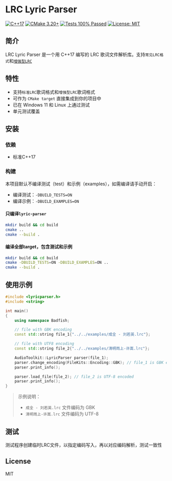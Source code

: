 # LRC Lyric Parser

[![C++17](https://img.shields.io/badge/C%2B%2B-17-blue?logo=c%2B%2B&logoColor=white&style=flat-square)](https://en.cppreference.com/w/cpp/17)
[![CMake 3.20+](https://img.shields.io/badge/CMake-3.20%2B-blue?logo=cmake&style=flat-square)](https://cmake.org/)
[![Tests 100% Passed](https://img.shields.io/badge/tests-100%25%20passing-brightgreen?style=flat-square&logo=checkmarx)]()
[![License: MIT](https://img.shields.io/badge/License-MIT-yellow.svg?style=flat-square)](LICENSE)

## 简介
LRC Lyric Parser 是一个用 C++17 编写的 LRC 歌词文件解析库。支持`常见LRC格式`和[`增强型LRC`](https://en.wikipedia.org/wiki/LRC_(file_format))

## 特性
- 支持`标准LRC`歌词格式和`增强型LRC`歌词格式
- 可作为 `CMake target` 直接集成到你的项目中
- 已在 Windows 11 和 Linux 上通过测试
- 单元测试覆盖

## 安装

### 依赖
- 标准C++17

### 构建

本项目默认不编译测试（test）和示例（examples），如需编译请手动开启：

- 编译测试：`-DBUILD_TESTS=ON`
- 编译示例：`-DBUILD_EXAMPLES=ON`

#### 只编译`lyric-parser`
```sh
mkdir build && cd build
cmake ..
cmake --build .
```

#### 编译全部target，包含测试和示例
```sh
mkdir build && cd build
cmake -DBUILD_TESTS=ON -DBUILD_EXAMPLES=ON ..
cmake --build .
```

## 使用示例
```cpp
#include <lyricparser.h>
#include <string>

int main()
{
    using namespace Badfish;

    // file with GBK encoding
    const std::string file_1{"../../examples/成全 - 刘若英.lrc"};

    // file with UTF8 encoding
    const std::string file_2{"../../examples/清明雨上-许嵩.lrc"};

    AudioToolkit::LyricParser parser(file_1);
    parser.change_encoding(FileKits::Encoding::GBK); // file_1 is GBK encoded
    parser.print_info();

    parser.load_file(file_2); // file_2 is UTF-8 encoded
    parser.print_info();
}
```

> 示例说明：
> - `成全 - 刘若英.lrc` 文件编码为 GBK
> - `清明雨上-许嵩.lrc` 文件编码为 UTF-8

## 测试
测试程序创建临时LRC文件，以指定编码写入，再以对应编码解析，测试一致性

## License
MIT
